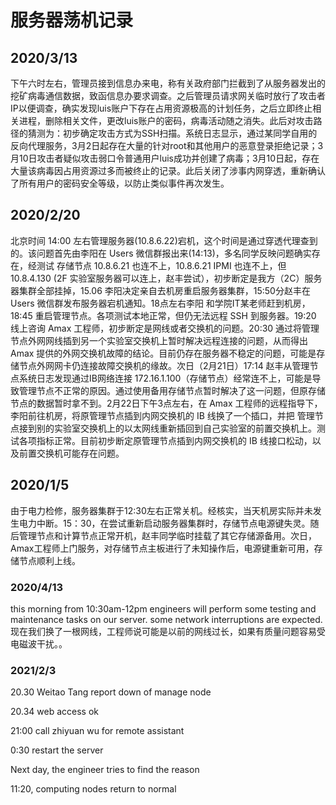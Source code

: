 # 服务器荡机记录

## 2020/3/13
下午六时左右，管理员接到信息办来电，称有关政府部门拦截到了从服务器发出的挖矿病毒通信数据，致函信息办要求调查。之后管理员请求网关临时放行了攻击者IP以便调查，确实发现luis账户下存在占用资源极高的计划任务，之后立即终止相关进程，删除相关文件，更改luis账户的密码，病毒活动随之消失。此后对攻击路径的猜测为：初步确定攻击方式为SSH扫描。系统日志显示，通过某同学自用的反向代理服务，3月2日起存在大量的针对root和其他用户的恶意登录拒绝记录；3月10日攻击者疑似攻击弱口令普通用户luis成功并创建了病毒；3月10日起，存在大量该病毒因占用资源过多而被终止的记录。此后关闭了涉事内网穿透，重新确认了所有用户的密码安全等级，以防止类似事件再次发生。

## 2020/2/20
北京时间 14:00 左右管理服务器(10.8.6.22)宕机，这个时间是通过穿透代理查到的。该问题首先由李阳在 Users 微信群报出来(14:13)，多名同学反映问题确实存在，经测试 存储节点 10.8.6.21 也连不上，10.8.6.21 IPMI 也连不上，但 10.8.4.130 (2F 实验室服务器可以连上，赵丰尝试），初步断定是我方（2C）服务器集群全部挂掉，15.06 李阳决定亲自去机房重启服务器集群，15:50分赵丰在 Users 微信群发布服务器宕机通知。18点左右李阳
和学院IT某老师赶到机房，18:45 重启管理节点。各项测试本地正常，但仍无法远程 SSH 到服务器。19:20 线上咨询 Amax 工程师，初步断定是网线或者交换机的问题。20:30 通过将管理节点外网网线插到另一个实验室交换机上暂时解决远程连接的问题，从而得出 Amax 提供的外网交换机故障的结论。目前仍存在服务器不稳定的问题，可能是存
储节点外网网卡仍连接故障交换机的缘故。次日（2月21日）17:14 赵丰从管理节点系统日志发现通过IB网络连接 172.16.1.100（存储节点）经常连不上，可能是导致管理节点不正常的原因。通过使用备用存储节点暂时解决了这一问题，但原存储节点的数据暂时拿不到。2月22日下午3点左右，在 Amax 工程师的远程指导下，李阳前往机房，将原管理节点插到内网交换机的 IB 线换了一个插口，并把
管理节点接到别的实验室交换机上的以太网线重新插回到自己实验室的前置交换机上。测试各项指标正常。目前初步断定原管理节点插到内网交换机的 IB 线接口松动，以及前置交换机可能存在问题。

## 2020/1/5
由于电力检修，服务器集群于12:30左右正常关机。经核实，当天机房实际并未发生电力中断。15：30，在尝试重新启动服务器集群时，存储节点电源键失灵。随后管理节点和计算节点正常开机，赵丰同学临时挂载了其它存储源备用。次日，Amax工程师上门服务，对存储节点主板进行了未知操作后，电源键重新可用，存储节点顺利上线。

### 2020/4/13
this morning from 10:30am-12pm engineers will perform some testing and maintenance tasks on our server.  some network interruptions are expected. 现在我们换了一根网线，工程师说可能是以前的网线过长，如果有质量问题容易受电磁波干扰。。

### 2021/2/3
20.30 Weitao Tang report down of manage node

20.34 web access ok

21:00 call zhiyuan wu for remote assistant

0:30 restart the server

Next day, the engineer tries to find the reason

11:20, computing nodes return to normal